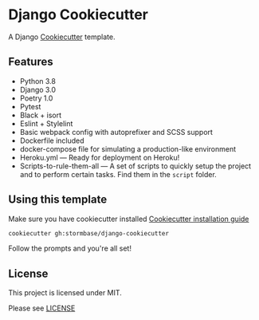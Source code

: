 # Django Cookiecutter

A Django [Cookiecutter](https://cookiecutter.readthedocs.io/en/latest/README.html) template.

## Features

- Python 3.8
- Django 3.0
- Poetry 1.0
- Pytest
- Black + isort
- Eslint + Stylelint
- Basic webpack config with autoprefixer and SCSS support
- Dockerfile included
- docker-compose file for simulating a production-like environment
- Heroku.yml — Ready for deployment on Heroku!
- Scripts-to-rule-them-all — A set of scripts to quickly setup the project and to perform certain tasks. Find them in the `script` folder.

## Using this template

Make sure you have cookiecutter installed [Cookiecutter installation guide](https://cookiecutter.readthedocs.io/en/latest/installation.html)

```sh
cookiecutter gh:stormbase/django-cookiecutter
```

Follow the prompts and you're all set!

## License

This project is licensed under MIT.

Please see [LICENSE](LICENSE)